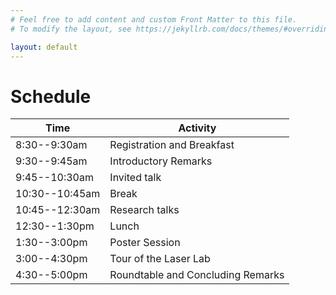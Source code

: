```yaml
---
# Feel free to add content and custom Front Matter to this file.
# To modify the layout, see https://jekyllrb.com/docs/themes/#overriding-theme-defaults

layout: default
---
```


# Schedule


| **Time**       | **Activity**                                                  |
|----------------|---------------------------------------------------------------|
| 8:30--9:30am   | Registration  and      Breakfast                              |
| 9:30--9:45am   | Introductory  Remarks                                         |
| 9:45--10:30am  | Invited       talk                                            |
| 10:30--10:45am | Break                                                         |
| 10:45--12:30am | Research      talks                                           |
| 12:30--1:30pm  | Lunch                                                         |
| 1:30--3:00pm   | Poster        Session                                         |
| 3:00--4:30pm   | Tour          of       the        Laser    Lab                |
| 4:30--5:00pm   | Roundtable    and      Concluding Remarks                     |


